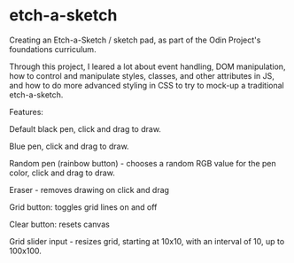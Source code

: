 # etch-a-sketch
Creating an Etch-a-Sketch / sketch pad, as part of the Odin Project's foundations curriculum. 

Through this project, I leared a lot about event handling, DOM manipulation, how to control and manipulate styles, classes, and other attributes in JS, and how to do more advanced styling in CSS to try to mock-up a traditional etch-a-sketch. 

Features: 

Default black pen, click and drag to draw. 

Blue pen, click and drag to draw. 

Random pen (rainbow button) - chooses a random RGB value for the pen color, click and drag to draw. 

Eraser - removes drawing on click and drag 

Grid button: toggles grid lines on and off 

Clear button: resets canvas

Grid slider input - resizes grid, starting at 10x10, with an interval of 10, up to 100x100. 

